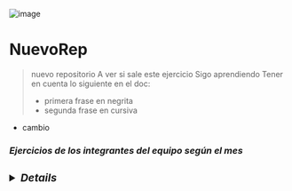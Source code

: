 
![image](https://user-images.githubusercontent.com/92409193/196016818-5e4ec585-9194-4488-9043-06b7b430fa88.png)



# NuevoRep

> nuevo repositorio
> A ver si sale este ejercicio
> Sigo aprendiendo
> Tener en cuenta lo siguiente en el doc:
> * primera frase en negrita
> * segunda frase en cursiva
* cambio


<h3><em><b> Ejercicios de los integrantes del equipo según el mes <b><em><h3>
<details>
    <sumary><b> Asistencia octubre: </b></sumary><br>
    <ul>
   <li> Carlos Gustavo Ortiz - Laboratorio II - Clase 9 - “Clase aritmética: resta, multiplicación y división” </li>
<li></li>
</ul>
></details>


